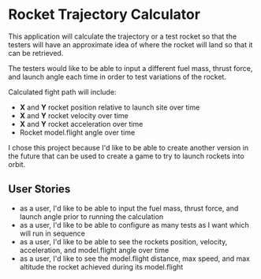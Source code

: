 # Rocket Trajectory Calculator

This application will calculate the trajectory or a test rocket so that the testers will have an approximate idea of
where the rocket will land so that it can be retrieved.

The testers would like to be able to input a different fuel mass, thrust force, and launch angle each time in order to
test variations of the rocket.

Calculated fight path will include:
- **X** and **Y** rocket position relative to launch site over time
- **X** and **Y** rocket velocity over time
- **X** and **Y** rocket acceleration over time
- Rocket model.flight angle over time

I chose this project because I'd like to be able to create another version in the future that can be used to create a 
game to try to launch rockets into orbit.
 

## User Stories
- as a user, I'd like to be able to input the fuel mass, thrust force, and launch angle prior to running the calculation
- as a user, I'd like to be able to configure as many tests as I want which will run in sequence
- as a user, I'd like to be able to see the rockets position, velocity, acceleration, and model.flight angle over time
- as a user, I'd like to see the model.flight distance, max speed, and max altitude the rocket achieved during its model.flight